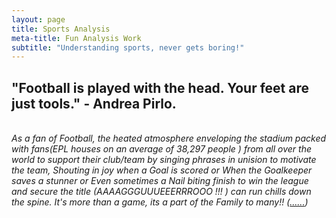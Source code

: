 ```yaml
---
layout: page
title: Sports Analysis
meta-title: Fun Analysis Work 
subtitle: "Understanding sports, never gets boring!"
---
```



<div id="sports analysis-section">

<p class="sports analysis-text">
<h2><span class="fa fa-futbol-o" aria-hidden="true"></span>  "Football is played with the head. Your feet are just tools." - Andrea Pirlo.</h2>

<br><i>
As a fan of Football, the heated atmosphere enveloping the stadium packed with fans(EPL houses on an average of 38,297 people ) from all over the world to support their club/team by singing phrases in unision to motivate the team, Shouting in joy when a Goal is scored or When the Goalkeeper saves a stunner or Even sometimes a Nail biting finish to win the league and secure the title (AAAAGGGUUUEEERRROOO !!! ) can run chills down the spine. It's more than a game, its a part of the Family to many!!  (<a target="_blank" href="https://www.kaggle.com/harris13/facts-on-football-probably-you-did-not-know?scriptVersionId=32174233">......</a>) </i>
</p>


